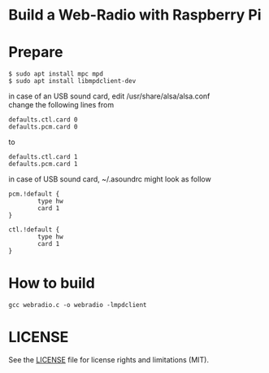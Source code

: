 # Build a Web-Radio with Raspberry Pi
# Prepare
```
$ sudo apt install mpc mpd  
$ sudo apt install libmpdclient-dev  
```
in case of an USB sound card, edit /usr/share/alsa/alsa.conf  
change the following lines from
```
defaults.ctl.card 0
defaults.pcm.card 0
```  
to
```
defaults.ctl.card 1
defaults.pcm.card 1
```
in case of USB sound card, ~/.asoundrc might look as follow
```
pcm.!default {
        type hw
        card 1
}

ctl.!default {
        type hw
        card 1
}
```

# How to build
```
gcc webradio.c -o webradio -lmpdclient
```

# LICENSE

See the [LICENSE](../LICENSE.md) file for license rights and limitations (MIT).
